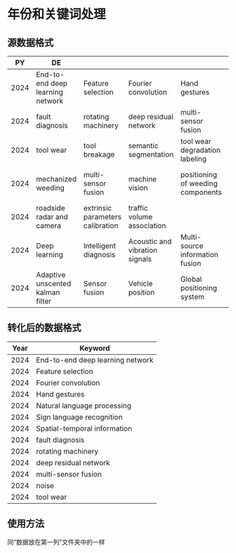 # 年份和关键词处理
## 源数据格式
| PY   | DE                               |                                  |                                |                                   |                                                 |                           |                              |   |   |
|------|----------------------------------|----------------------------------|--------------------------------|-----------------------------------|-------------------------------------------------|---------------------------|------------------------------|---|---|
| 2024 | End-to-end deep learning network | Feature selection                | Fourier convolution            | Hand gestures                     | Natural language processing                     | Sign language recognition | Spatial-temporal information |   |   |
| 2024 | fault diagnosis                  | rotating machinery               | deep residual network          | multi-sensor fusion               | noise                                           |                           |                              |   |   |
| 2024 | tool wear                        | tool breakage                    | semantic segmentation          | tool wear degradation labeling    |                                                 |                           |                              |   |   |
| 2024 | mechanized weeding               | multi-sensor fusion              | machine vision                 | positioning of weeding components | identification of the lateral correction amount |                           |                              |   |   |
| 2024 | roadside radar and camera        | extrinsic parameters calibration | traffic volume association     |                                   |                                                 |                           |                              |   |   |
| 2024 | Deep learning                    | Intelligent diagnosis            | Acoustic and vibration signals | Multi-source information fusion   | Graph neural networks                           |                           |                              |   |   |
| 2024 | Adaptive unscented kalman filter | Sensor fusion                    | Vehicle position               | Global positioning system         | inertial measurement unit                       |

## 转化后的数据格式
| Year | Keyword                          |
|------|----------------------------------|
| 2024 | End-to-end deep learning network |
| 2024 | Feature selection                |
| 2024 | Fourier convolution              |
| 2024 | Hand gestures                    |
| 2024 | Natural language processing      |
| 2024 | Sign language recognition        |
| 2024 | Spatial-temporal information     |
| 2024 | fault diagnosis                  |
| 2024 | rotating machinery               |
| 2024 | deep residual network            |
| 2024 | multi-sensor fusion              |
| 2024 | noise                            |
| 2024 | tool wear                        |

## 使用方法
同“数据放在第一列”文件夹中的一样
